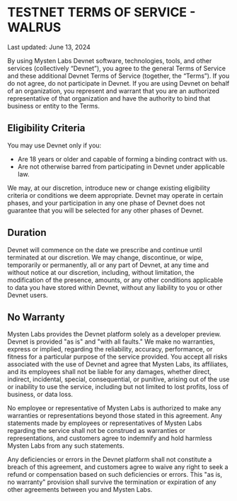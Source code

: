 <!-- markdownlint-disable proper-names -->
# TESTNET TERMS OF SERVICE - WALRUS
<!-- Update for testnet -->

Last updated: June 13, 2024

By using Mysten Labs Devnet software, technologies, tools, and other services (collectively
“Devnet”), you agree to the general Terms of Service and these additional Devnet Terms of Service
(together, the “Terms”). If you do not agree, do not participate in Devnet. If you are using Devnet
on behalf of an organization, you represent and warrant that you are an authorized representative of
that organization and have the authority to bind that business or entity to the Terms.

## Eligibility Criteria

You may use Devnet only if you:

- Are 18 years or older and capable of forming a binding contract with us.
- Are not otherwise barred from participating in Devnet under applicable law.

We may, at our discretion, introduce new or change existing eligibility criteria or conditions we
deem appropriate. Devnet may operate in certain phases, and your participation in any one phase of
Devnet does not guarantee that you will be selected for any other phases of Devnet.

## Duration

Devnet will commence on the date we prescribe and continue until terminated at our discretion. We
may change, discontinue, or wipe, temporarily or permanently, all or any part of Devnet, at any
time and without notice at our discretion, including, without limitation, the modification of the
presence, amounts, or any other conditions applicable to data you have stored within Devnet, without
any liability to you or other Devnet users.

## No Warranty

Mysten Labs provides the Devnet platform solely as a developer preview. Devnet is provided "as is"
and "with all faults." We make no warranties, express or implied, regarding the reliability,
accuracy, performance, or fitness for a particular purpose of the service provided. You accept all
risks associated with the use of Devnet and agree that Mysten Labs, its affiliates, and its
employees shall not be liable for any damages, whether direct, indirect, incidental, special,
consequential, or punitive, arising out of the use or inability to use the service, including but
not limited to lost profits, loss of business, or data loss.

No employee or representative of Mysten Labs is authorized to make any warranties or representations
beyond those stated in this agreement. Any statements made by employees or representatives of Mysten
Labs regarding the service shall not be construed as warranties or representations, and customers
agree to indemnify and hold harmless Mysten Labs from any such statements.

Any deficiencies or errors in the Devnet platform shall not constitute a breach of this agreement,
and customers agree to waive any right to seek a refund or compensation based on such deficiencies
or errors. This "as is, no warranty" provision shall survive the termination or expiration of any
other agreements between you and Mysten Labs.
